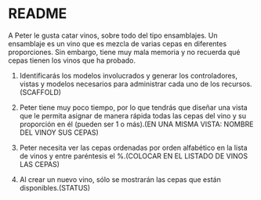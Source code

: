 # README

A Peter le gusta catar vinos, sobre todo del tipo ensamblajes. Un ensamblaje es un vino que
es mezcla de varias cepas en diferentes proporciones. Sin embargo, tiene muy mala
memoria y no recuerda qué cepas tienen los vinos que ha probado.

1. Identificarás los modelos involucrados y generar los controladores, vistas y modelos necesarios para administrar cada uno de los recursos.(SCAFFOLD)

2. Peter tiene muy poco tiempo, por lo que tendrás que diseñar una vista que le permita asignar de manera rápida todas las cepas del vino y su proporción en él (pueden ser 1 o más).(EN UNA MISMA VISTA: NOMBRE DEL VINOY SUS CEPAS)

3. Peter necesita ver las cepas ordenadas por orden alfabético en la lista de vinos y
   entre paréntesis el %.(COLOCAR EN EL LISTADO DE VINOS LAS CEPAS)

4. Al crear un nuevo vino, sólo se mostrarán las cepas que están disponibles.(STATUS)
